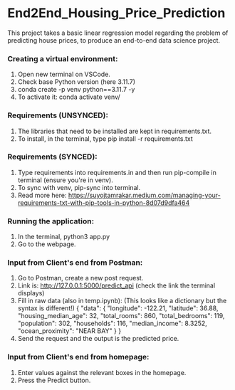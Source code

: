 # End2End_Housing_Price_Prediction

This project takes a basic linear regression model regarding the problem of predicting house prices, to produce an end-to-end data science project.

### Creating a virtual environment:
1. Open new terminal on VSCode.
2. Check base Python version (here 3.11.7)
3. conda create -p venv python==3.11.7 -y
4. To activate it: conda activate venv/

### Requirements (UNSYNCED):
1. The libraries that need to be installed are kept in requirements.txt.
2. To install, in the terminal, type pip install -r requirements.txt

### Requirements (SYNCED):
1. Type requirements into requirements.in and then run pip-compile in terminal (ensure you're in venv).
2. To sync with venv, pip-sync into terminal.
3. Read more here: https://suyojtamrakar.medium.com/managing-your-requirements-txt-with-pip-tools-in-python-8d07d9dfa464

### Running the application:
1. In the terminal, python3 app.py
2. Go to the webpage.

### Input from Client's end from Postman:
1. Go to Postman, create a new post request.
2. Link is: http://127.0.0.1:5000/predict_api (check the link the terminal displays)
3. Fill in raw data (also in temp.ipynb): (This looks like a dictionary but the syntax is different!)
   {
    "data": {
        "longitude": -122.21,
        "latitude": 36.88,
        "housing_median_age": 32,
        "total_rooms": 860,
        "total_bedrooms": 119,
        "population": 302,
        "households": 116,
        "median_income": 8.3252,
        "ocean_proximity": "NEAR BAY"
    }
}
4. Send the request and the output is the predicted price.

### Input from Client's end from homepage:
1. Enter values against the relevant boxes in the homepage.
2. Press the Predict button.